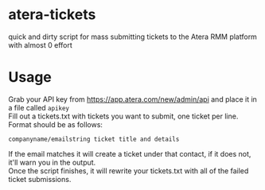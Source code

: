 # atera-tickets
quick and dirty script for mass submitting tickets to the Atera RMM platform with almost 0 effort

# Usage
Grab your API key from https://app.atera.com/new/admin/api and place it in a file called `apikey`  
Fill out a tickets.txt with tickets you want to submit, one ticket per line. Format should be as follows:  
```
companyname/emailstring ticket title and details
```
If the email matches it will create a ticket under that contact, if it does not, it'll warn you in the output.  
Once the script finishes, it will rewrite your tickets.txt with all of the failed ticket submissions.  
